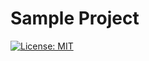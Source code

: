 # Sample Project

[![License: MIT](https://img.shields.io/badge/License-MIT-yellow.svg)](https://opensource.org/licenses/MIT)
